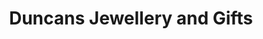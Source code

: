 ---
title: "Duncans Jewellery and Gifts"
url: /kirriemuir/duncans-jewellery-and-gifts/
shop: jewelry
---